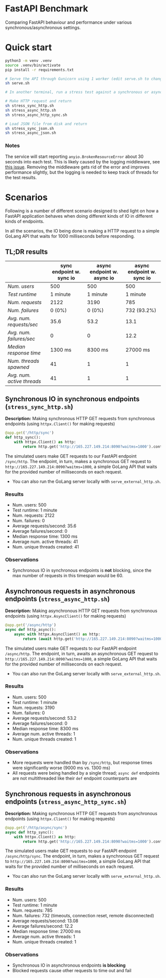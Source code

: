 # FastAPI Benchmark

Comparing FastAPI behaviour and performance under various synchronous/asynchronous settings.

# Quick start
```bash
python3 -m venv .venv
source .venv/bin/activate
pip install -r requirements.txt

# Serve the API through Gunicorn using 1 worker (edit serve.sh to change number of workers)
sh serve.sh

# In another terminal, run a stress test against a synchronous or asynchronous endpoint:

# Make HTTP request and return
sh stress_sync_http.sh
sh stress_async_http.sh
sh stress_async_http_sync.sh

# Load JSON file from disk and return
sh stress_sync_json.sh
sh stress_async_json.sh

```

### Notes
The service will start reporting `anyio.BrokenResourceError` about 30 seconds into each test. 
This is likely caused by the logging middleware, see [this issue](https://github.com/tiangolo/fastapi/issues/4041#issuecomment-947247194). Removing the middleware gets rid of the error and improves performance slightly, but the logging is needed to keep track of threads for the test results.

# Scenarios

Following is a number of different scenario designed to shed light on how a FastAPI application behaves when doing different kinds of IO in different kinds of endpoints.

In all the scenarios, the IO being done is making a HTTP request to a simple GoLang API that waits for 1000 milliseconds before responding.

## TL;DR results
|                             | sync endpoint w. sync io | async endpoint w. async io | async endpoint w. sync io |
|-----------------------------|--------------------------|----------------------------|---------------------------|
| *Num. users*                | 500                      | 500                        | 500                       |
| *Test runtime*              | 1 minute                 | 1 minute                   | 1 minute                  |
| *Num. requests*             | 2122                     | 3190                       | 785                       |
| *Num. failures*             | 0 (0%)                   | 0 (0%)                     | 732 (93.2%)               |
| *Avg. num. requests/sec*    | 35.6                     | 53.2                       | 13.1                      |
| *Avg. num. failures/sec*    | 0                        | 0                          | 12.2                      |
| *Median response time*      | 1300 ms                  | 8300 ms                    | 27000 ms                  |
| *Num. threads spawned*      | 41                       | 1                          | 1                         |
| *Avg. num. active threads*  | 41                       | 1                          | 1                         |

## Synchronous IO in synchronous endpoints (`stress_sync_http.sh`)
**Description:** Making synchronous HTTP GET requests from synchronous endpoints (using `httpx.Client()` for making requests)

```python
@app.get('/http/sync')
def http_sync():
    with httpx.Client() as http:
        return http.get('http://165.227.149.214:8090?waitms=1000').content
```

The simulated users make GET requests to our FastAPI endpoint `/sync/http`.
The endpoint, in turn, makes a synchronous GET request to `http://165.227.149.214:8090?waitms=1000`, a simple GoLang API that waits for the provided number of milliseconds on each request.
   - You can also run the GoLang server locally with `serve_external_http.sh`.

### Results
  - Num. users: 500
  - Test runtime: 1 minute
  - Num. requests: 2122
  - Num. failures: 0
  - Average requests/second: 35.6
  - Average failures/second: 0
  - Median response time: 1300 ms
  - Average num. active threads: 41
  - Num. unique threads created: 41

### Observations
  - Synchronous IO in synchronous endpoints is **not** blocking, since the max number of requests in this timespan would be 60.

## Asynchronous requests in asynchronous endpoints (`stress_async_http.sh`)
**Description:** Making asynchronous HTTP GET requests from synchronous endpoints (using `httpx.AsyncClient()` for making requests)

```python
@app.get('/async/http')
async def http_async():
    async with httpx.AsyncClient() as http:
        return (await http.get('http://165.227.149.214:8090?waitms=1000')).content
```

The simulated users make GET requests to our FastAPI endpoint `/async/http`.
The endpoint, in turn, awaits an asynchronous GET request to `http://165.227.149.214:8090?waitms=1000`, a simple GoLang API that waits for the provided number of milliseconds on each request.
   - You can also run the GoLang server locally with `serve_external_http.sh`.

### Results
  - Num. users: 500
  - Test runtime: 1 minute
  - Num. requests: 3190
  - Num. failures: 0
  - Average requests/second: 53.2
  - Average failures/second: 0
  - Median response time: 8300 ms
  - Average num. active threads: 1
  - Num. unique threads created: 1

### Observations
  - More requests were handled than by `/sync/http`, but response times were significantly worse (9000 ms vs. 1300 ms)
  - All requests were being handled by a single thread; `async def` endpoints are not multithreaded like their `def` endpoint counterparts are

## Synchronous requests in asynchronous endpoints (`stress_async_http_sync.sh`)
**Description:** Making synchronous HTTP GET requests from asynchronous endpoints (using `httpx.Client()` for making requests)

```python
@app.get('/http/async/sync')
async def http_sync():
    with httpx.Client() as http:
        return http.get('http://165.227.149.214:8090?waitms=1000').content
```


The simulated users make GET requests to our FastAPI endpoint `/async/http/sync`.
The endpoint, in turn, makes a synchronous GET request to `http://165.227.149.214:8090?waitms=1000`, a simple GoLang API that waits for the provided number of milliseconds on each request.
   - You can also run the GoLang server locally with `serve_external_http.sh`.

### Results
  - Num. users: 500
  - Test runtime: 1 minute
  - Num. requests: 785
  - Num. failures: 732 (timeouts, connection reset, remote disconnected)
  - Average requests/second: 13.08
  - Average failures/second: 12.2
  - Median response time: 27000 ms
  - Average num. active threads: 1
  - Num. unique threads created: 1

### Observations
  - Synchronous IO in asynchronous endpoints **is blocking**
  - Blocked requests cause other requests to time out and fail
